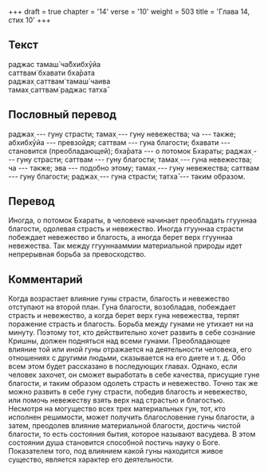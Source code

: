 +++
draft = true
chapter = '14'
verse = '10'
weight = 503
title = 'Глава 14, стих 10'
+++
## Текст

раджас тамаш́ ча̄бхибхӯйа  
саттвам̇ бхавати бха̄рата  
раджах̣ саттвам̇ тамаш́ чаива  
тамах̣ саттвам̇ раджас татха̄

## Пословный перевод

раджах̣ --- гуну страсти; тамах̣ --- гуну невежества; ча --- также;
абхибхӯйа --- превзойдя; саттвам --- гуна благости; бхавати ---
становится (преобладающей); бха̄рата --- о потомок Бхараты; раджах̣ ---
гуну страсти; саттвам --- гуну благости; тамах̣ --- гуна невежества; ча
--- также; эва --- подобно этому; тамах̣ --- гуну невежества; саттвам ---
гуну благости; раджах̣ --- гуна страсти; татха̄ --- таким образом.

## Перевод

Иногда, о потомок Бхараты, в человеке начинает преобладать ггууннаа
благости, одолевая страсть и невежество. Иногда ггууннаа страсти
побеждает невежество и благость, а иногда берет верх ггууннаа
невежества. Так между ггууннааммии материальной природы идет непрерывная
борьба за превосходство.

## Комментарий

Когда возрастает влияние гуны страсти, благость и невежество отступают
на второй план. Гуна благости, возобладав, побеждает страсть и
невежество, а когда берет верх гуна невежества, терпят поражение страсть
и благость. Борьба между гунами не утихает ни на минуту. Поэтому тот,
кто действительно хочет развить в себе сознание Кришны, должен подняться
над всеми гунами. Преобладающее влияние той или иной гуны отражается на
деятельности человека, его отношениях с другими людьми, сказывается на
его диете и т. д. Обо всем этом будет рассказано в последующих главах.
Однако, если человек захочет, он сможет выработать в себе качества,
присущие гуне благости, и таким образом одолеть страсть и невежество.
Точно так же можно развить в себе гуну страсти, победив благость и
невежество, или помочь невежеству взять верх над страстью и благостью.
Несмотря на могущество всех трех материальных гун, тот, кто исполнен
решимости, может получить благословение гуны благости, а затем,
преодолев влияние материальной благости, достичь чистой благости, то
есть состояния бытия, которое называют васудева. В этом состоянии душа
становится способной постичь науку о Боге. Показателем того, под
влиянием какой гуны находится живое существо, является характер его
деятельности.
